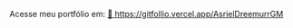 
Acesse meu portfólio em: 
<a href="https://gitfollio.vercel.app/AsrielDreemurrGM"> 🔗
  https://gitfollio.vercel.app/AsrielDreemurrGM
</a>

<!-- GitFolio:start
{
  "gitfolio": "on",
  "name": "Eduardo Augusto Motta da Rosa",
  "email": "eduardo.motta.980315@gmail.com",
  "tagline": "Full Stack Java Developer",
  "avatar_url": "https://avatars.githubusercontent.com/u/157048195?v=4",
  "website": "",
  "githubUser": "AsrielDreemurrGM",
  "linkedinUser": "https://www.linkedin.com/in/eduardo-augusto-mr/",
  "about": "Hello, I’m Eduardo Augusto. A Fullstack Java Developer whose journey in tech started young and became serious in 2024, when I dedicated myself fully to coding. Beyond writing code, I love indie games and contribute free community translations to share them with more players.
I enjoy coding, experimenting, and discovering what’s next every day — because life is all about curiosity, creativity, and connection.",
  "showStars": false,
  "showFollowers": false,
  "followers": 1,
  "following": 5,
  "themeId": "dark",
  "tech": [
  "Java",
  "React",
  "TypeScript",
  "JavaScript",
  "Styled Components",
  "Bootstrap",
  "Spring Boot",
  "PostgreSQL",
  "MySQL",
  "MongoDB",
  "JUnit",
  "REST APIs",
  "Vercel",
  "Figma",
  "STS4",
  "VS Code",
  "Docker"
],
  "projects": [
  {
    "id": 943676926,
    "repoName": "EFood_Restaurant",
    "url": "https://github.com/AsrielDreemurrGM/EFood_Restaurant",
    "stars": 0,
    "description": "Efood is an online restaurant platform built with React and TypeScript, offering users the ability to browse restaurants, view dishes, manage a cart, and simulate a complete checkout process with form validation, input masks, animations, and accessibility enhancements. Data is dynamically fetched using RTK Query from my custom API.",
    "image": "https://servidor-host-imagens.vercel.app/portfolio/EFood.jpg",
    "techs": [
      "React",
      "TypeScript",
      "Styled Components",
      "Redux Toolkit",
      "React Redux",
      "React Router DOM",
      "RTK Query",
      "ESLint",
      "Prettier",
      "My Own API"
    ],
    "deploy": "https://e-food-restaurant.vercel.app/",
    "highlighted": true
  },
  {
    "id": 939630846,
    "repoName": "StartSelect_Store",
    "url": "https://github.com/AsrielDreemurrGM/StartSelect_Store",
    "stars": 0,
    "description": "A digital game store built with React and TypeScript that fetches products from my own API using RTK Query. Features include dynamic product listings, responsive design, cart management, masked form input, and a complete checkout flow with validation. The project emphasizes good accessibility practices, performance enhancements, and semantic HTML.",
    "image": "https://servidor-host-imagens.vercel.app/portfolio/StartSelect.jpg",
    "techs": [
      "React",
      "TypeScript",
      "Styled Components",
      "React Router DOM",
      "RTK Query",
      "Formik",
      "Yup",
      "My Own API"
    ],
    "deploy": "https://start-select-store.vercel.app/",
    "highlighted": true
  },
  {
    "id": 802348959,
    "repoName": "Website-Parts-Shop",
    "url": "https://github.com/AsrielDreemurrGM/Website-Parts-Shop",
    "stars": 0,
    "description": "A fictional e-commerce website for selling bearings and industrial parts. Built with Bootstrap 5, JavaScript, and custom CSS, this project focuses on responsive layouts, smooth navigation, and organized product catalogs.",
    "image": "https://servidor-host-imagens.vercel.app/portfolio/Parts-Shop.jpg",
    "techs": [
      "Javascript",
      "Bootstrap",
      "CSS",
      "HTML",
      "JQuery"
    ],
    "deploy": "https://website-parts-shop.vercel.app/",
    "highlighted": true
  },
  {
    "id": 932479786,
    "repoName": "Tema_Noturno_Ebac",
    "url": "https://github.com/AsrielDreemurrGM/Tema_Noturno_Ebac",
    "stars": 2,
    "description": "This extension applies a custom dark theme to the EBAC learning platform, offering a more comfortable visual experience, especially for night time study sessions. Main features include instant theme application without reloading the page, preference storage across sessions and a button to dim video backgrounds.",
    "image": "https://servidor-host-imagens.vercel.app/portfolio/EBAC-Night-Extension.gif",
    "techs": [
      "Javascript",
      "CSS",
      "HTML",
      "Browser Extension",
      "Dark Theme",
      "UI Enhancement"
    ],
    "deploy": "",
    "highlighted": false
  },
  {
    "id": 1035054244,
    "repoName": "Microservices_Online_Selling",
    "url": "https://github.com/AsrielDreemurrGM/Microservices_Online_Selling",
    "stars": 0,
    "description": "A Java 21 Spring Boot microservices platform for managing clients, products, and sales. It leverages MongoDB for persistence, Spring Cloud Config Server for centralized configuration, OpenAPI/Swagger for API documentation, and Feign clients for inter-service communication.",
    "image": "",
    "techs": [
      "Java",
      "MongoDB",
      "Spring Boot",
      "CRUD",
      "TDD",
      "JUnit",
      "Lombok",
      "OpenAPI",
      "Swagger",
      "Docker",
      "Javadocs"
    ],
    "deploy": "",
    "highlighted": false
  },
  {
    "id": 1023694677,
    "repoName": "Migration_Of_JDBC_To_JPA",
    "url": "https://github.com/AsrielDreemurrGM/Migration_Of_JDBC_To_JPA",
    "stars": 0,
    "description": "This project is a migration of a full Java backend CRUD application from JDBC to JPA (Java Persistence API), maintaining PostgreSQL as the database engine. It preserves the core structure of the original project while introducing JPA annotations, entity relationships, and integration with the persistence layer via the DAO design pattern.",
    "image": "",
    "techs": [
      "Java",
      "PostgreSQL",
      "JPA",
      "Hibernate",
      "CRUD",
      "JUnit",
      "DAO",
      "TDD",
      "Javadocs"
    ],
    "deploy": "",
    "highlighted": false
  },
  {
    "id": 1025776881,
    "repoName": "JPA_Multi_Database_Testing",
    "url": "https://github.com/AsrielDreemurrGM/JPA_Multi_Database_Testing",
    "stars": 0,
    "description": "Multi-database JPA testing project demonstrating CRUD operations across PostgreSQL and MySQL using multiple persistence units, generic DAOs, and comprehensive test coverage with JUnit 5.",
    "image": "",
    "techs": [
      "Java",
      "PostgreSQL",
      "MySQL",
      "DAO",
      "CRUD",
      "JPA",
      "TDD",
      "JUnit",
      "Javadocs"
    ],
    "deploy": "",
    "highlighted": false
  },
  {
    "id": 1014080397,
    "repoName": "PostgreSQL_JDBC_CRUD",
    "url": "https://github.com/AsrielDreemurrGM/PostgreSQL_JDBC_CRUD",
    "stars": 0,
    "description": "Full Java backend project featuring complete CRUD functionality using PostgreSQL and JDBC. Implements a generic DAO pattern, test-driven development (TDD) with JUnit 5, and secure environment-based configuration for database connections.",
    "image": "",
    "techs": [
      "Java",
      "PostgreSQL",
      "JDBC",
      "CRUD",
      "TDD",
      "JUnit",
      "DAO",
      "Javadocs"
    ],
    "deploy": "",
    "highlighted": false
  }
]
}
GitFolio:end -->
  
